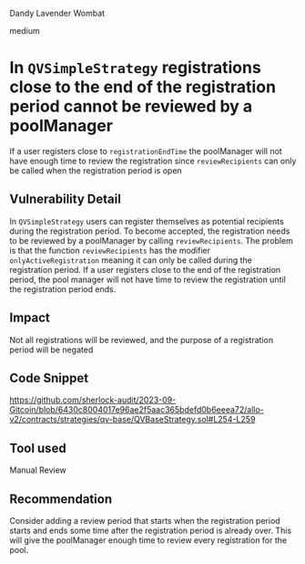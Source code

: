 Dandy Lavender Wombat

medium

# In `QVSimpleStrategy` registrations close to the end of the registration period cannot be reviewed by a poolManager

If a user registers close to `registrationEndTime` the poolManager will not have enough time to review the registration since `reviewRecipients` can only be called when the registration period is open

## Vulnerability Detail

In `QVSimpleStrategy` users can register themselves as potential recipients during the registration period. To become accepted, the registration needs to be reviewed by a poolManager by calling `reviewRecipients`. The problem is that the function `reviewRecipients` has the modifier `onlyActiveRegistration` meaning it can only be called during the registration period. If a user registers close to the end of the registration period, the pool manager will not have time to review the registration until the registration period ends. 


## Impact

Not all registrations will be reviewed, and the purpose of a registration period will be negated

## Code Snippet
https://github.com/sherlock-audit/2023-09-Gitcoin/blob/6430c8004017e96ae2f5aac365bdefd0b6eeea72/allo-v2/contracts/strategies/qv-base/QVBaseStrategy.sol#L254-L259

## Tool used

Manual Review

## Recommendation

Consider adding a review period that starts when the registration period starts and ends some time after the registration period is already over. This will give the poolManager enough time to review every registration for the pool. 